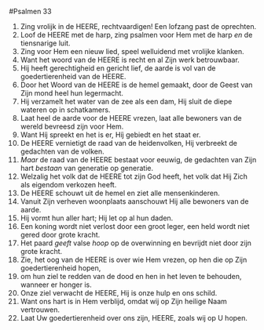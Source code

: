 #Psalmen 33
1. Zing vrolijk in de HEERE, rechtvaardigen! Een lofzang past de oprechten. 
2. Loof de HEERE met de harp, zing psalmen voor Hem met de harp *en* de tiensnarige luit. 
3. Zing voor Hem een nieuw lied, speel welluidend met vrolijke klanken. 
4. Want het woord van de HEERE is recht en al Zijn werk betrouwbaar. 
5. Hij heeft gerechtigheid en gericht lief, de aarde is vol van de goedertierenheid van de HEERE. 
6. Door het Woord van de HEERE is de hemel gemaakt, door de Geest van Zijn mond heel hun legermacht. 
7. Hij verzamelt het water van de zee als een dam, Hij sluit de diepe wateren op in schatkamers. 
8. Laat heel de aarde voor de HEERE vrezen, laat alle bewoners van de wereld bevreesd zijn voor Hem. 
9. Want Híj spreekt en het is er, Híj gebiedt en het staat er. 
10. De HEERE vernietigt de raad van de heidenvolken, Hij verbreekt de gedachten van de volken. 
11. *Maar* de raad van de HEERE bestaat voor eeuwig, de gedachten van Zijn hart *bestaan* van generatie op generatie. 
12. Welzalig het volk dat de HEERE tot zijn God heeft, het volk dat Hij Zich als eigendom verkozen heeft. 
13. De HEERE schouwt uit de hemel en ziet alle mensenkinderen. 
14. Vanuit Zijn verheven woonplaats aanschouwt Hij alle bewoners van de aarde. 
15. Hij vormt hun aller hart; Hij let op al hun daden. 
16. Een koning wordt niet verlost door een groot leger, een held wordt niet gered door grote kracht. 
17. Het paard *geeft* valse *hoop* op de overwinning en bevrijdt niet door zijn grote kracht. 
18. Zie, het oog van de HEERE is over wie Hem vrezen, op hen die op Zijn goedertierenheid hopen, 
19. om hun ziel te redden van de dood en hen in het leven te behouden, wanneer er honger is. 
20. Onze ziel verwacht de HEERE, Hij is onze hulp en ons schild. 
21. Want ons hart is in Hem verblijd, omdat wij op Zijn heilige Naam vertrouwen. 
22. Laat Uw goedertierenheid over ons zijn, HEERE, zoals wij op U hopen.
